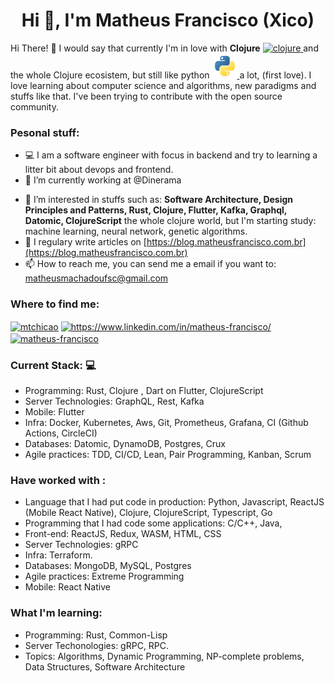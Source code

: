 <h1 align="center">Hi 👋, I'm Matheus Francisco (Xico)</h1>

Hi There! :wave: I would say that currently I'm in love with **Clojure** <a href="https://clojure.org/" target="_blank"> <img src="https://upload.wikimedia.org/wikipedia/commons/5/5d/Clojure_logo.svg" alt="clojure" width="40" height="40"/> </a> and the whole Clojure ecosistem, but still like python  <a href="https://www.python.org" target="_blank"> <img src="https://raw.githubusercontent.com/devicons/devicon/master/icons/python/python-original.svg" alt="python" width="40" height="40"/> </a> a lot, (first love).  I love learning about computer science and algorithms, new paradigms  and stuffs like that. I've been trying to contribute with the open source community. 

 ### Pesonal stuff:

* :computer: I am a software engineer with focus in backend and try to learning  a litter bit about devops and frontend.
* 🔭 I’m currently working  at @Dinerama

- 🌱 I’m interested in stuffs such as: **Software Architecture, Design Principles and Patterns, Rust, Clojure, Flutter, Kafka, Graphql, Datomic, ClojureScript** the whole clojure world, but I'm starting study: machine learning, neural network, genetic algorithms.
- 📝 I regulary write articles on [https://blog.matheusfrancisco.com.br](https://blog.matheusfrancisco.com.br)
- 📫 How to reach me, you can send me a email if you want to:  matheusmachadoufsc@gmail.com 

<h3 align="left">Where to find me:</h3>
<p align="left">
<a href="https://twitter.com/mtchicao" target="blank"><img align="center" src="https://cdn.jsdelivr.net/npm/simple-icons@3.0.1/icons/twitter.svg" alt="mtchicao" height="30" width="40" /></a>
<a href="https://linkedin.com/in/https://www.linkedin.com/in/matheus-francisco/" target="blank"><img align="center" src="https://cdn.jsdelivr.net/npm/simple-icons@3.0.1/icons/linkedin.svg" alt="https://www.linkedin.com/in/matheus-francisco/" height="30" width="40" /></a>
<a href="https://stackoverflow.com/users/matheus-francisco" target="blank"><img align="center" src="https://cdn.jsdelivr.net/npm/simple-icons@3.0.1/icons/stackoverflow.svg" alt="matheus-francisco" height="30" width="40" /></a>
</p>



### Current Stack: :computer:

* Programming: Rust, Clojure , Dart on Flutter, ClojureScript
* Server Technologies: GraphQL, Rest, Kafka
* Mobile: Flutter
* Infra: Docker, Kubernetes, Aws, Git, Prometheus, Grafana, CI (Github Actions, CircleCI)
* Databases: Datomic, DynamoDB, Postgres, Crux
* Agile practices: TDD, CI/CD, Lean, Pair Programming, Kanban, Scrum

### Have worked with : 

* Language that I had put code in production: Python, Javascript, ReactJS (Mobile React Native), Clojure, ClojureScript, Typescript, Go
* Programming that I had code some applications: C/C++, Java,
* Front-end: ReactJS, Redux, WASM, HTML, CSS
* Server Technologies: gRPC
* Infra: Terraform.
* Databases: MongoDB, MySQL, Postgres
* Agile practices: Extreme Programming
* Mobile: React Native

### What I'm learning:

* Programming: Rust, Common-Lisp
* Server Techonologies: gRPC, RPC.
* Topics: Algorithms, Dynamic Programming, NP-complete problems, Data Structures, Software Architecture
